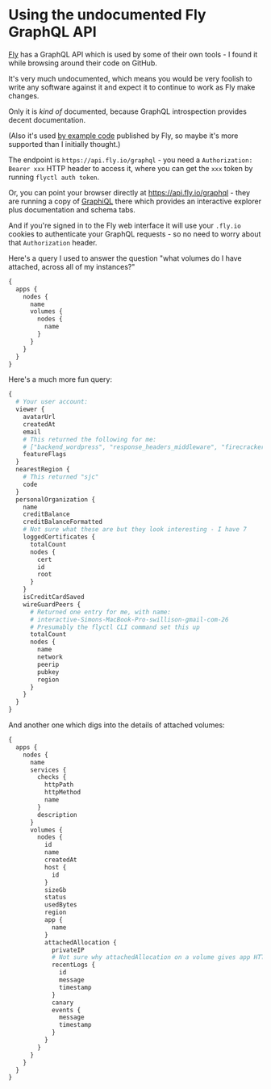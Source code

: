 # Using the undocumented Fly GraphQL API

[Fly](https://fly.io/) has a GraphQL API which is used by some of their own tools - I found it while browsing around their code on GitHub.

It's very much undocumented, which means you would be very foolish to write any software against it and expect it to continue to work as Fly make changes.

Only it is *kind of* documented, because GraphQL introspection provides decent documentation.

(Also it's used [by example code](https://github.com/fly-apps/hostnamesapi) published by Fly, so maybe it's more supported than I initially thought.)

The endpoint is `https://api.fly.io/graphql` - you need a `Authorization: Bearer xxx` HTTP header to access it, where you can get the `xxx` token by running `flyctl auth token`.

Or, you can point your browser directly at https://api.fly.io/graphql - they are running a copy of [GraphiQL](https://github.com/graphql/graphiql) there which provides an interactive explorer plus documentation and schema tabs.

And if you're signed in to the Fly web interface it will use your `.fly.io` cookies to authenticate your GraphQL requests - so no need to worry about that `Authorization` header.

Here's a query I used to answer the question "what volumes do I have attached, across all of my instances?"

```graphql
{
  apps {
    nodes {
      name
      volumes {
        nodes {
          name
        }
      }
    }
  }
}
```
Here's a much more fun query:
```graphql
{
  # Your user account:
  viewer {
    avatarUrl
    createdAt
    email
    # This returned the following for me:
    # ["backend_wordpress", "response_headers_middleware", "firecracker", "dashboard_logs"]
    featureFlags
  }
  nearestRegion {
    # This returned "sjc"
    code
  }
  personalOrganization {
    name
    creditBalance
    creditBalanceFormatted
    # Not sure what these are but they look interesting - I have 7
    loggedCertificates {
      totalCount
      nodes {
        cert
        id
        root
      }
    }
    isCreditCardSaved
    wireGuardPeers {
      # Returned one entry for me, with name:
      # interactive-Simons-MacBook-Pro-swillison-gmail-com-26
      # Presumably the flyctl CLI command set this up
      totalCount
      nodes {
        name
        network
        peerip
        pubkey
        region
      }
    }
  }
}
```
And another one which digs into the details of attached volumes:
```graphql
{
  apps {
    nodes {
      name
      services {
        checks {
          httpPath
          httpMethod
          name
        }
        description
      }
      volumes {
        nodes {
          id
          name
          createdAt
          host {
            id
          }
          sizeGb
          status
          usedBytes
          region
          app {
            name
          }
          attachedAllocation {
            privateIP
            # Not sure why attachedAllocation on a volume gives app HTTP traffic logs:
            recentLogs {
              id
              message
              timestamp
            }
            canary
            events {
              message
              timestamp
            }
          }
        }
      }
    }
  }
}
```
